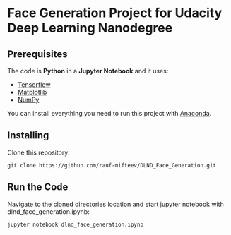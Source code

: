 # Face Generation Project for Udacity Deep Learning Nanodegree

## Prerequisites

The code is **Python** in a **Jupyter Notebook** and it uses:

* [Tensorflow](https://www.tensorflow.org/)
* [Matplotlib](https://matplotlib.org/)
* [NumPy](http://www.numpy.org/)

You can install everything you need to run this project with [Anaconda](https://www.anaconda.com/).

## Installing
Clone this repository:

`git clone https://github.com/rauf-mifteev/DLND_Face_Generation.git`

## Run the Code
Navigate to the cloned directories location and start jupyter notebook with dlnd_face_generation.ipynb:

`jupyter notebook dlnd_face_generation.ipynb`
